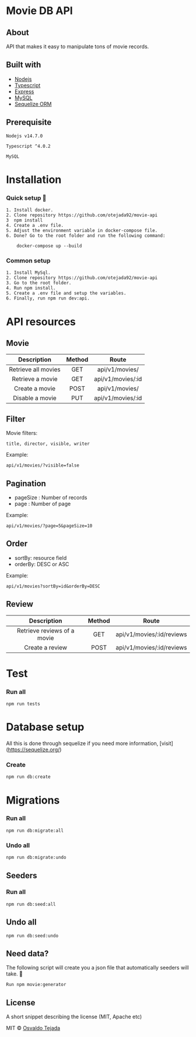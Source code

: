 # Movie DB API

## About

API that makes it easy to manipulate tons of movie records.

## Built with

* [Nodejs](https://nodejs.org/en/)
* [Typescript](https://www.typescriptlang.org/)
* [Express](https://expressjs.com/)
* [MySQL](https://www.mysql.com/)
* [Sequelize ORM](https://sequelize.org/)

## Prerequisite

```
Nodejs v14.7.0 
```
```
Typescript ^4.0.2 
```
```
MySQL
```

# Installation

### Quick setup :beers:

    1. Install docker. 
    2. Clone repository https://github.com/otejada92/movie-api
    3  npm install
    4. Create a .env file.
    5. Adjust the environment variable in docker-compose file.
    6. Done? Go to the root folder and run the following command:

        docker-compose up --build

### Common setup

    1. Install MySql.
    2. Clone repository https://github.com/otejada92/movie-api 
    3. Go to the root folder.
    4. Run npm install.
    5. Create a .env file and setup the variables.
    6. Finally, run npm run dev:api.

# API resources

## Movie

| Description | Method | Route |
|   :---:         |     :---:      |     :---:     |
| Retrieve all movies  | GET     | api/v1/movies/    |
| Retrieve a movie     | GET       | api/v1/movies/:id      |
| Create a movie   | POST      | api/v1/movies/    |
| Disable a movie    | PUT       |   api/v1/movies/:id    |

## Filter 

Movie filters:

    title, director, visible, writer

Example:

    api/v1/movies/?visible=false


## Pagination

* pageSize : Number of records
* page : Number of page

Example: 

    api/v1/movies/?page=5&pageSize=10


## Order
* sortBy: resource field
* orderBy: DESC or ASC

Example:

    api/v1/movies?sortBy=id&orderBy=DESC


## Review

| Description | Method | Route |
|   :---:         |     :---:      |     :---:     |
| Retrieve reviews of a movie  | GET     | api/v1/movies/:id/reviews    |
| Create a review     | POST       | api/v1/movies/:id/reviews      |


# Test

### Run all
    npm run tests

# Database setup

All this is done through sequelize if you need more information, [visit] (https://sequelize.org/)

### Create 
    npm run db:create

# Migrations

### Run all
    npm run db:migrate:all

### Undo all
    npm run db:migrate:undo

## Seeders

### Run all
    npm run db:seed:all

## Undo all
    npm run db:seed:undo

## Need data?

The following script will create you a json file that automatically seeders will take. :beers:

    Run npm movie:generator

## License
A short snippet describing the license (MIT, Apache etc)

MIT © [Osvaldo Tejada]()


